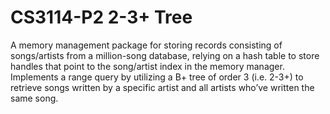 # CS3114-P2 2-3+ Tree
A memory management package for storing records consisting of songs/artists from a million-song database, relying on a hash table to store handles that point to the song/artist index in the memory manager. Implements a range query by utilizing a B+ tree of order 3 (i.e. 2-3+) to retrieve songs written by a specific artist and all artists who’ve written the same song.
